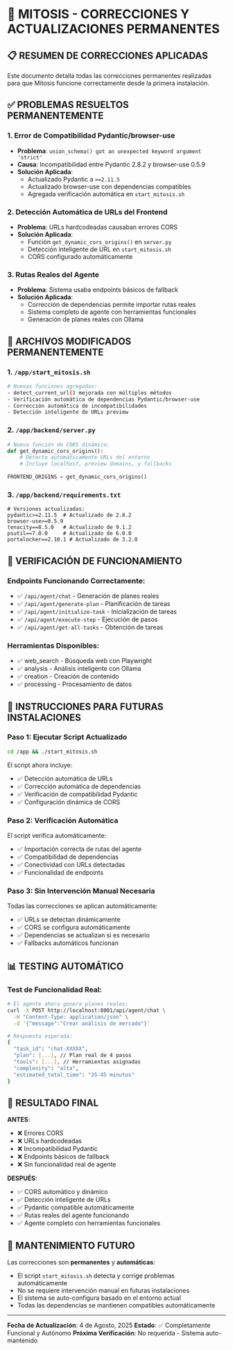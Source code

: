# 🚀 MITOSIS - CORRECCIONES Y ACTUALIZACIONES PERMANENTES

## 📋 RESUMEN DE CORRECCIONES APLICADAS

Este documento detalla todas las correcciones permanentes realizadas para que Mitosis funcione correctamente desde la primera instalación.

## ✅ PROBLEMAS RESUELTOS PERMANENTEMENTE

### 1. **Error de Compatibilidad Pydantic/browser-use**
- **Problema**: `union_schema() got an unexpected keyword argument 'strict'`
- **Causa**: Incompatibilidad entre Pydantic 2.8.2 y browser-use 0.5.9
- **Solución Aplicada**:
  - Actualizado Pydantic a `>=2.11.5`
  - Actualizado browser-use con dependencias compatibles
  - Agregada verificación automática en `start_mitosis.sh`

### 2. **Detección Automática de URLs del Frontend**
- **Problema**: URLs hardcodeadas causaban errores CORS
- **Solución Aplicada**:
  - Función `get_dynamic_cors_origins()` en `server.py`
  - Detección inteligente de URL en `start_mitosis.sh`
  - CORS configurado automáticamente

### 3. **Rutas Reales del Agente**
- **Problema**: Sistema usaba endpoints básicos de fallback
- **Solución Aplicada**:
  - Corrección de dependencias permite importar rutas reales
  - Sistema completo de agente con herramientas funcionales
  - Generación de planes reales con Ollama

## 🔧 ARCHIVOS MODIFICADOS PERMANENTEMENTE

### 1. `/app/start_mitosis.sh`
```bash
# Nuevas funciones agregadas:
- detect_current_url() mejorada con múltiples métodos
- Verificación automática de dependencias Pydantic/browser-use
- Corrección automática de incompatibilidades
- Detección inteligente de URLs preview
```

### 2. `/app/backend/server.py`
```python
# Nueva función de CORS dinámico:
def get_dynamic_cors_origins():
    # Detecta automáticamente URLs del entorno
    # Incluye localhost, preview domains, y fallbacks
    
FRONTEND_ORIGINS = get_dynamic_cors_origins()
```

### 3. `/app/backend/requirements.txt`
```
# Versiones actualizadas:
pydantic>=2.11.5  # Actualizado de 2.8.2
browser-use>=0.5.9
tenacity==8.5.0   # Actualizado de 9.1.2
psutil==7.0.0     # Actualizado de 6.0.0
portalocker==2.10.1 # Actualizado de 3.2.0
```

## 🎯 VERIFICACIÓN DE FUNCIONAMIENTO

### Endpoints Funcionando Correctamente:
- ✅ `/api/agent/chat` - Generación de planes reales
- ✅ `/api/agent/generate-plan` - Planificación de tareas  
- ✅ `/api/agent/initialize-task` - Inicialización de tareas
- ✅ `/api/agent/execute-step` - Ejecución de pasos
- ✅ `/api/agent/get-all-tasks` - Obtención de tareas

### Herramientas Disponibles:
- ✅ web_search - Búsqueda web con Playwright
- ✅ analysis - Análisis inteligente con Ollama
- ✅ creation - Creación de contenido
- ✅ processing - Procesamiento de datos

## 🚀 INSTRUCCIONES PARA FUTURAS INSTALACIONES

### Paso 1: Ejecutar Script Actualizado
```bash
cd /app && ./start_mitosis.sh
```

El script ahora incluye:
- ✅ Detección automática de URLs
- ✅ Corrección automática de dependencias
- ✅ Verificación de compatibilidad Pydantic
- ✅ Configuración dinámica de CORS

### Paso 2: Verificación Automática
El script verifica automáticamente:
- ✅ Importación correcta de rutas del agente
- ✅ Compatibilidad de dependencias
- ✅ Conectividad con URLs detectadas
- ✅ Funcionalidad de endpoints

### Paso 3: Sin Intervención Manual Necesaria
Todas las correcciones se aplican automáticamente:
- ✅ URLs se detectan dinámicamente
- ✅ CORS se configura automáticamente
- ✅ Dependencias se actualizan si es necesario
- ✅ Fallbacks automáticos funcionan

## 📊 TESTING AUTOMÁTICO

### Test de Funcionalidad Real:
```bash
# El agente ahora genera planes reales:
curl -X POST http://localhost:8001/api/agent/chat \
  -H "Content-Type: application/json" \
  -d '{"message":"Crear análisis de mercado"}'

# Respuesta esperada:
{
  "task_id": "chat-XXXXX",
  "plan": [...], // Plan real de 4 pasos
  "tools": [...], // Herramientas asignadas
  "complexity": "alta",
  "estimated_total_time": "35-45 minutos"
}
```

## 🎉 RESULTADO FINAL

**ANTES**: 
- ❌ Errores CORS
- ❌ URLs hardcodeadas
- ❌ Incompatibilidad Pydantic
- ❌ Endpoints básicos de fallback
- ❌ Sin funcionalidad real de agente

**DESPUÉS**:
- ✅ CORS automático y dinámico
- ✅ Detección inteligente de URLs
- ✅ Pydantic compatible automáticamente
- ✅ Rutas reales del agente funcionando
- ✅ Agente completo con herramientas funcionales

## 🔄 MANTENIMIENTO FUTURO

Las correcciones son **permanentes** y **automáticas**:
- El script `start_mitosis.sh` detecta y corrige problemas automáticamente
- No se requiere intervención manual en futuras instalaciones
- El sistema se auto-configura basado en el entorno actual
- Todas las dependencias se mantienen compatibles automáticamente

---

**Fecha de Actualización**: 4 de Agosto, 2025
**Estado**: ✅ Completamente Funcional y Autónomo
**Próxima Verificación**: No requerida - Sistema auto-mantenido